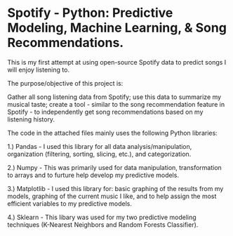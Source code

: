 # Spotify - Python: Predictive Modeling, Machine Learning, & Song Recommendations.
This is my first attempt at using open-source Spotify data to predict songs I will enjoy listening to.

The purpose/objective of this project is:

Gather all song listening data from Spotify; use this data to summarize my musical taste; create a tool - similar to the song recommendation
feature in Spotify - to independently get song recommendations based on my listening history.

The code in the attached files mainly uses the following Python libraries:

1.) Pandas - I used this library for all data analysis/manipulation, organization (filtering, sorting, slicing, etc.), and categorization.

2.) Numpy - This was primarily used for data manipulation, transformation to arrays and to furture help develop my predictive models.

3.) Matplotlib - I used this library for: basic graphing of the results from my models, graphing of the current music I like, and
to help assign the most efficient variables to my predictive models.

4.) Sklearn - This libary was used for my two predictive modeling techniques (K-Nearest Neighbors and Random Forests Classifier).

